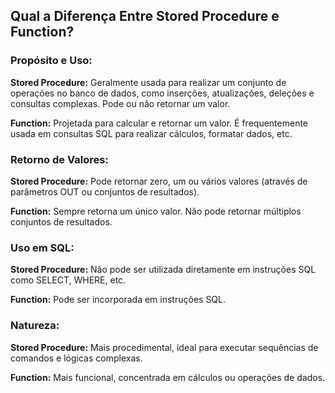 ## Qual a Diferença Entre Stored Procedure e Function?

### Propósito e Uso:

**Stored Procedure:** Geralmente usada para realizar um conjunto de operações no banco de dados, 
como inserções, atualizações, deleções e consultas complexas. Pode ou não retornar um valor.

**Function:** Projetada para calcular e retornar um valor. 
É frequentemente usada em consultas SQL para realizar cálculos, formatar dados, etc.

### Retorno de Valores:

**Stored Procedure:** Pode retornar zero, um ou vários valores (através de parâmetros OUT ou conjuntos 
de resultados).

**Function:** Sempre retorna um único valor. Não pode retornar múltiplos conjuntos de resultados.

### Uso em SQL:

**Stored Procedure:** Não pode ser utilizada diretamente em instruções SQL como SELECT, WHERE, etc.

**Function:** Pode ser incorporada em instruções SQL.

### Natureza:

**Stored Procedure:** Mais procedimental, ideal para executar sequências de comandos e lógicas complexas.

**Function:** Mais funcional, concentrada em cálculos ou operações de dados.